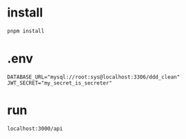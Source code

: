 # install
```sh
pnpm install
```

# .env
```
DATABASE_URL="mysql://root:sys@localhost:3306/ddd_clean"
JWT_SECRET="my_secret_is_secreter"
```

# run
```sh
localhost:3000/api
```